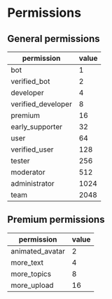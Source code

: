 # Permissions
## General permissions 
| permission | value   |
|-------|--------|
| bot | 1 |
| verified_bot | 2 |
| developer | 4 |
| verified_developer | 8 |
| premium | 16 |
| early_supporter | 32 |
| user | 64 |
| verified_user | 128 | 
| tester  | 256 |
| moderator | 512 |
| administrator  | 1024 |
| team  | 2048 |

## Premium permissions 
| permission | value   |
|-------|--------|
| animated_avatar | 2 |
| more_text | 4 |
| more_topics | 8 |
| more_upload | 16 |